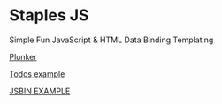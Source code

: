 Staples JS
=========

Simple Fun JavaScript &amp; HTML Data Binding Templating

<a href="http://plnkr.co/edit/Fd6KVJsshhxclUWZPiX9?p=preview">Plunker</a>

<a href="http://rawg.githack.com/magnumjs/staples.js/master/example.html">Todos example</a>

<a href="https://jsbin.com/ehayiw/edit?output">JSBIN EXAMPLE</a>
